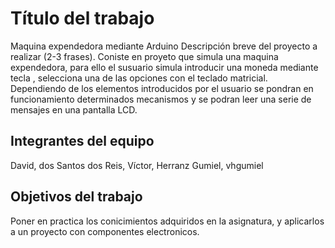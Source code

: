 # Título del trabajo
Maquina expendedora mediante Arduino
Descripción breve del proyecto a realizar (2-3 frases).
Coniste en proyeto que simula una maquina expendedora, para ello el susuario simula introducir una moneda mediante tecla , selecciona una de las opciones con el teclado matricial. Dependiendo de los elementos introducidos por el usuario se pondran en funcionamiento determinados mecanismos y se podran leer una serie de mensajes en una pantalla LCD.
## Integrantes del equipo
David, dos Santos dos Reis,
Víctor, Herranz Gumiel, vhgumiel
## Objetivos del trabajo
Poner en practica los conicimientos adquiridos en la asignatura, y aplicarlos a un proyecto con componentes electronicos.
